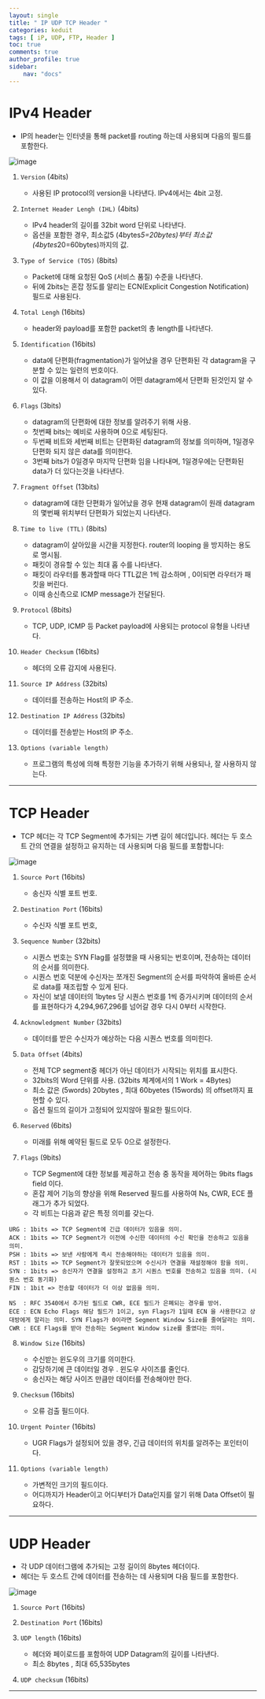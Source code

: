 ```yaml
---
layout: single
title: " IP UDP TCP Header "
categories: keduit
tags: [ iP, UDP, FTP, Header ]
toc: true 
comments: true
author_profile: true
sidebar:
    nav: "docs"
---
```



# IPv4 Header

* IP의 header는 인터넷을 통해 packet를 routing 하는데 사용되며 다음의 필드를 포함한다.

![image](https://user-images.githubusercontent.com/128279031/228890436-65f43635-86f6-45c5-9fd2-7c46fd13c94f.png)

1. `Version` (4bits)
   * 사용된 IP protocol의 version을 나타낸다. IPv4에서는 4bit 고정.

2. `Internet Header Lengh (IHL)` (4bits) 
   * IPv4 header의 길이를 32bit word 단위로 나타낸다. 
   * 옵션을 포함한 경우, 최소값5 (4bytes*5=20bytes)부터 최소값 (4bytes*20=60bytes)까지의 값.

3. `Type of Service (TOS)` (8bits)
   * Packet에 대해 요청된 QoS (서비스 품질) 수준을 나타낸다. 
   * 뒤에 2bits는 혼잡 정도를 알리는 ECN(Explicit Congestion Notification) 필드로 사용된다.

4. `Total Lengh` (16bits) 
   * header와 payload를 포함한 packet의 총 length를 나타낸다.

5. `Identification` (16bits)  
   * data에 단편화(fragmentation)가 일어났을 경우 단편화된 각 datagram을 구분할 수 있는 일련의 번호이다.  
   * 이 값을 이용해서 이 datagram이 어떤 datagram에서 단편화 된것인지 알 수 있다.

6. `Flags` (3bits)  
   * datagram의 단편화에 대한 정보를 알려주기 위해 사용. 
   * 첫번째 bits는 예비로 사용하며 0으로 세팅된다. 
   * 두번째 비트와 세번째 비트는 단편화된 datagram의 정보를 의미하며, 1일경우 단편화 되지 않은 data를 의미한다.
   * 3번째 bits가 0일경우 마지막 단편화 임을 나타내며, 1일경우에는 단편화된 data가 더 있다는것을 나타낸다.

7. `Fragment Offset` (13bits) 
   * datagram에 대한 단편화가 일어났을 경우 현재 datagram이 원래 datagram의 몇번째 위치부터 단편화가 되었는지 나타낸다.

8. `Time to live (TTL)` (8bits) 
   * datagram이 살아있을 시간을 지정한다. router의 looping 을 방지하는 용도로 명시됨.
   * 패킷이 경유할 수 있는 최대 홉 수를 나타낸다.
   * 패킷이 라우터를 통과할때 마다 TTL값은 1씩 감소하며 , 0이되면 라우터가 패킷을 버린다.
   * 이때 송신측으로 ICMP message가 전달된다.

9. `Protocol` (8bits)
   * TCP, UDP, ICMP 등 Packet payload에 사용되는 protocol 유형을 나타낸다.

10. `Header Checksum` (16bits)
    * 헤더의 오류 감지에 사용된다.

11. `Source IP Address` (32bits)
    * 데이터를 전송하는 Host의 IP 주소.

12. `Destination IP Address` (32bits)
    * 데이터를 전송받는 Host의 IP 주소.

13. `Options (variable length)`
    * 프로그램의 특성에 의해 특정한 기능을 추가하기 위해 사용되나, 잘 사용하지 않는다.

---

# TCP Header

* TCP 헤더는 각 TCP Segment에 추가되는 가변 길이 헤더입니다. 헤더는 두 호스트 간의 연결을 설정하고 유지하는 데 사용되며 다음 필드를 포함합니다:

![image](https://user-images.githubusercontent.com/128279031/228929872-d35965d9-98f7-4abb-bf59-9a115653bb01.png)



1. `Source Port` (16bits)
   * 송신자 식별 포트 번호.

2. `Destination Port` (16bits)
   * 수신자 식별 포트 번호,

3. `Sequence Number` (32bits)
   * 시퀀스 번호는 SYN Flag를 설정했을 때 사용되는 번호이며, 전송하는 데이터의 순서를 의미한다.
   * 시퀀스 번호 덕분에 수신자는 쪼개진 Segment의 순서를 파악하여 올바른 순서로 data를 재조립할 수 있게 된다.
   * 자신이 보낼 데이터의 1bytes 당 시퀀스 번호를 1씩 증가시키며 데이터의 순서를 표현하다가 4,294,967,296를 넘어갈 경우 다시 0부터 시작한다.

4. `Acknowledgment Number` (32bits)
   * 데이터를 받은 수신자가 예상하는 다음 시퀀스 번호를 의미힌다.


5. `Data Offset` (4bits) 
   * 전체 TCP segment중 헤더가 아닌 데이터가 시작되는 위치를 표시한다.
   * 32bits의 Word 단위를 사용. (32bits 체계에서의 1 Work = 4Bytes)
   * 최소 값은 (5words) 20bytes , 최대 60byetes (15words) 의 offset까지 표현할 수 있다.
   * 옵션 필드의 길이가 고정되어 있지않아 필요한 필드이다.

6. `Reserved` (6bits)  
   * 미래를 위해 예약된 필드로 모두 0으로 설정한다.
  
7. `Flags` (9bits)
   * TCP Segment에 대한 정보를 제공하고 전송 중 동작을 제어하는 9bits flags field 이다. 
   * 혼잡 제어 기능의 향상을 위해 Reserved 필드를 사용하여 Ns, CWR, ECE 플래그가 추가 되었다.
   * 각 비트는 다음과 같은 특정 의미를 갖는다.

```
URG : 1bits => TCP Segment에 긴급 데이터가 있음을 의미.
ACK : 1bits => TCP Segment가 이전에 수신한 데이터의 수신 확인을 전송하고 있음을 의미.
PSH : 1bits => 보낸 사람에게 즉시 전송해야하는 데이터가 있음을 의미.
RST : 1bits => TCP Segment가 잘못되었으며 수신시가 연결을 재설정해야 함을 의미.
SYN : 1bits => 송신자가 연결을 설정하고 초기 시퀀스 번호를 전송하고 있음을 의미. (시퀀스 번호 동기화)
FIN : 1bit => 전송할 데이터가 더 이상 없음을 의미.

NS  : RFC 3540에서 추가된 필드로 CWR, ECE 필드가 은폐되는 경우를 방어.
ECE : ECN Echo Flags 해당 필드가 1이고, syn Flags가 1일때 ECN 을 사용한다고 상대방에게 알리는 의미. SYN Flags가 0이라면 Segment Window Size를 줄여달라는 의미.
CWR : ECE Flags를 받아 전송하는 Segment Window size를 줄였다는 의미.
```

8. `Window Size` (16bits)
   * 수신받는 윈도우의 크기를 의미한다.
   * 감당하기에 큰 데이터일 경우 . 윈도우 사이즈를 줄인다.
   * 송신자는 해당 사이즈 만큼만 데이터를 전송해야만 한다.

9. `Checksum` (16bits)
   * 오류 검출 필드이다.

10. `Urgent Pointer` (16bits)
    * UGR Flags가 설정되어 있을 경우, 긴급 데이터의 위치를 알려주는 포인터이다.

11. `Options (variable length)`
    * 가변적인 크기의 필드이다.
    * 어디까지가 Header이고 어디부터가 Data인지를 알기 위해 Data Offset이 필요하다.

---

# UDP Header

* 각 UDP 데이터그램에 추가되는 고정 길이의 8bytes 헤더이다.
* 헤더는 두 호스트 간에 데이터를 전송하는 데 사용되며 다음 필드를 포함한다.


![image](https://user-images.githubusercontent.com/128279031/228930904-1178f327-d101-45be-8ee6-32e6cd3e6892.png)

1. `Source Port` (16bits)

2. `Destination Port` (16bits)

3. `UDP length` (16bits)
   * 헤더와 페이로드를 포함하여 UDP Datagram의 길이를 나타낸다.
   * 최소 8bytes , 최대 65,535bytes

4. `UDP checksum` (16bits)

---

